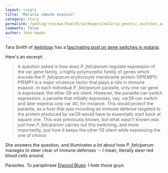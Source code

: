```yaml
---
layout: single 
title: "Malaria immune evasion" 
category: story
permalink: /weblog/reviews/health/pathogens/malaria_genetic_switches_aetiology_2006.html
comments: false 
author: John Hawks 
---
```



<p>
Tara Smith of <a href="http://scienceblogs.com/aetiology/">Aetiology</a> has a <a href="http://scienceblogs.com/aetiology/2006/01/mechanism_of_malaria_hide_and.php#more">fascinating post on gene switches in malaria</a>. 
</p>

<p>
Here's an excerpt: 
</p>

<blockquote>A question asked is how does <i>P. falciparum</i> regulate expression of the var gene family, a highly polymorphic family of genes which encode the <i>P. falciparum</i> erythrocyte membrante protein 1(PfEMP1). PfEMP1 is a major virulence factor that plays a role in immune evasion. In each individual <i>P. falciparum</i> parasite, only one var gene is expressed; the other 59 are silent. However, the parasite can switch expression: a parasite that initially expresses, say, var29 can switch and later express only var 40, for instance. This would protect the parasite, as a host that was mounting an immune defense targeted to the protein produced by var29 would have to essentially start back at square one. This was previously known, but what wasn't known was just how <i>P. falciparum</i> carries out this switching, and more importantly, just how it keeps the other 59 silent while expressing the one of choice.</blockquote>

<p>
She answers the question, and illuminates a lot about how <i>P. falciparum</i> manages to steer clear of immune defenses -- I mean, literally <i>steer</i> red blood cells around. 
</p>

<p>
Parasites. To paraphrase <a href="http://www.imdb.com/title/tt0080455/?fr=c2l0ZT1kZnx0dD0xfGZiPXV8cG49MHxrdz0xfHE9Ymx1ZXMgYnJvdGhlcnN8ZnQ9MXxteD0yMHxsbT01MDB8Y289MXxodG1sPTF8bm09MQ__;fc=1;ft=20;fm=1">Elwood Blues</a>: I <i>hate</i> those guys. 
</p>

